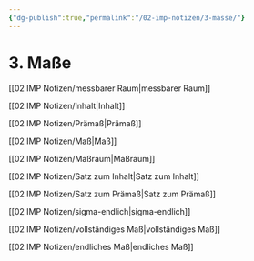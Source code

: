 ```yaml
---
{"dg-publish":true,"permalink":"/02-imp-notizen/3-masse/"}
---
```


# 3. Maße
[[02 IMP Notizen/messbarer Raum|messbarer Raum]]

[[02 IMP Notizen/Inhalt|Inhalt]]

[[02 IMP Notizen/Prämaß|Prämaß]]

[[02 IMP Notizen/Maß|Maß]]

[[02 IMP Notizen/Maßraum|Maßraum]]

[[02 IMP Notizen/Satz zum Inhalt|Satz zum Inhalt]]

[[02 IMP Notizen/Satz zum Prämaß|Satz zum Prämaß]]

[[02 IMP Notizen/sigma-endlich|sigma-endlich]]

[[02 IMP Notizen/vollständiges Maß|vollständiges Maß]]

[[02 IMP Notizen/endliches Maß|endliches Maß]]